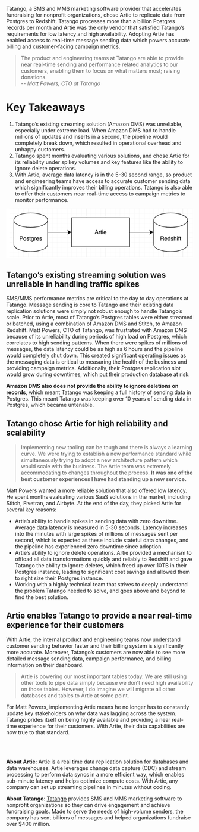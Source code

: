 Tatango, a SMS and MMS marketing software provider that accelerates fundraising for nonprofit organizations, chose Artie to replicate data from Postgres to Redshift. Tatango processes more than a billion Postgres records per month and Artie was the only vendor that satisfied Tatango’s requirements for low latency and high availability. Adopting Artie has enabled access to real-time message sending data which powers accurate billing and customer-facing campaign metrics.

> The product and engineering teams at Tatango are able to provide near real-time sending and performance related analytics to our customers, enabling them to focus on what matters most; raising donations.
> <br/>-- <cite>Matt Powers, CTO at Tatango</cite>

# Key Takeaways

1. Tatango’s existing streaming solution (Amazon DMS) was unreliable, especially under extreme load. When Amazon DMS had to handle millions of updates and inserts in a second, the pipeline would completely break down, which resulted in operational overhead and unhappy customers.
2. Tatango spent months evaluating various solutions, and chose Artie for its reliability under spikey volumes and key features like the ability to ignore delete operations.
3. With Artie, average data latency is in the 5-30 second range, so product and engineering teams have access to accurate customer sending data which significantly improves their billing operations. Tatango is also able to offer their customers near real-time access to campaign metrics to monitor performance.

![img_1.png](img_1.png)

## Tatango’s existing streaming solution was unreliable in handling traffic spikes
SMS/MMS performance metrics are critical to the day to day operations at Tatango. Message sending is core to Tatango and their existing data replication solutions were simply not robust enough to handle Tatango’s scale. Prior to Artie, most of Tatango’s Postgres tables were either streamed or batched, using a combination of Amazon DMS and Stitch, to Amazon Redshift. Matt Powers, CTO of Tatango, was frustrated with Amazon DMS because of its unreliability during periods of  high load on Postgres, which correlates to high sending patterns. When there were spikes of millions of messages, the data latency could be as high as 6 hours and the pipeline would completely shut down. This created significant operating issues as the messaging data is critical to measuring the health of the business and providing campaign metrics. Additionally, their Postgres replication slot would grow during downtimes, which put their production database at risk.

**Amazon DMS also does not provide the ability to ignore deletions on records**, which meant Tatango was keeping a full history of sending data in Postgres. This meant Tatango was keeping over 10 years of sending data in Postgres, which became untenable.

## Tatango chose Artie for high reliability and scalability

> Implementing new tooling can be tough and there is always a learning curve. We were trying to establish a new performance standard while simultaneously trying to adopt a new architecture pattern which would scale with the business. The Artie team was extremely accommodating to changes throughout the process. **It was one of the best customer experiences I have had standing up a new service.**

Matt Powers wanted a more reliable solution that also offered low latency. He spent months evaluating various SaaS solutions in the market, including Stitch, Fivetran, and Airbyte. At the end of the day, they picked Artie for several key reasons:

* Artie’s ability to handle spikes in sending data with zero downtime. Average data latency is measured in 5-30 seconds. Latency increases into the minutes with large spikes of millions of messages sent per second, which is expected as these include stateful data changes, and the pipeline has experienced zero downtime since adoption.
* Artie’s ability to ignore delete operations. Artie provided a mechanism to offload all data transformations quickly and reliably to Redshift and gave Tatango the ability to ignore deletes, which freed up over 10TB in their Postgres instance, leading to significant cost savings and allowed them to right size their Postgres instance.
* Working with a highly technical team that strives to deeply understand the problem Tatango needed to solve, and goes above and beyond to find the best solution.

## Artie enables Tatango to provide a near real-time experience for their customers

With Artie, the internal product and engineering teams now understand customer sending behavior faster and their billing system is significantly more accurate. Moreover, Tatango’s customers are now able to see more detailed message sending data, campaign performance, and billing information on their dashboard.

> Artie is powering our most important tables today. We are still using other tools to pipe data simply because we don’t need high availability on those tables. However, I do imagine we will migrate all other databases and tables to Artie at some point.

For Matt Powers, implementing Artie means he no longer has to constantly update key stakeholders on why data was lagging across the system. Tatango prides itself on being highly available and providing a near real-time experience for their customers. With Artie, their data capabilities are now true to that standard.

<br/><br/>

**About Artie**: Artie is a real time data replication solution for databases and data warehouses. Artie leverages change data capture (CDC) and stream processing to perform data syncs in a more efficient way, which enables sub-minute latency and helps optimize compute costs. With Artie, any company can set up streaming pipelines in minutes without coding.

**About Tatango**: [Tatango](https://www.tatango.com/) provides SMS and MMS marketing software to nonprofit organizations so they can drive engagement and achieve fundraising goals. Made to serve the needs of high-volume senders, the company has sent billions of messages and helped organizations fundraise over $400 million.
